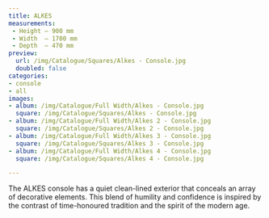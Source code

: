 ```yaml
---
title: ALKES
measurements:
 - Height — 900 mm
 - Width  — 1700 mm
 - Depth  — 470 mm
preview:
  url: /img/Catalogue/Squares/Alkes - Console.jpg
  doubled: false
categories:
- console
- all
images:
- album: /img/Catalogue/Full Width/Alkes - Console.jpg
  square: /img/Catalogue/Squares/Alkes - Console.jpg
- album: /img/Catalogue/Full Width/Alkes 2 - Console.jpg
  square: /img/Catalogue/Squares/Alkes 2 - Console.jpg
- album: /img/Catalogue/Full Width/Alkes 3 - Console.jpg
  square: /img/Catalogue/Squares/Alkes 3 - Console.jpg
- album: /img/Catalogue/Full Width/Alkes 4 - Console.jpg
  square: /img/Catalogue/Squares/Alkes 4 - Console.jpg

---
```


The ALKES console has a quiet clean-lined exterior that conceals an array of decorative elements. This blend of humility and confidence is inspired by the contrast of time-honoured tradition and the spirit of the modern age.

